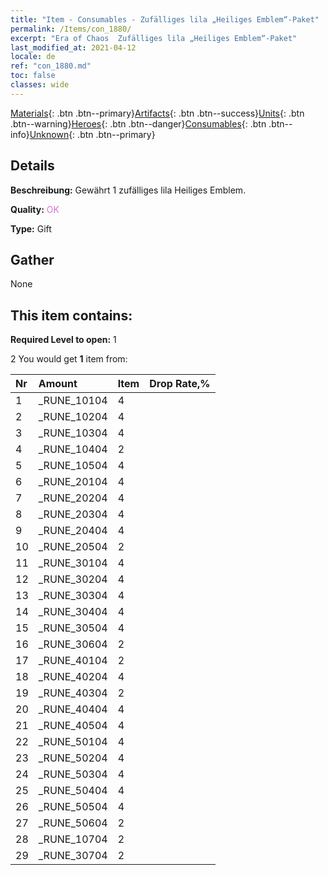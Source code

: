 ```yaml
---
title: "Item - Consumables - Zufälliges lila „Heiliges Emblem“-Paket"
permalink: /Items/con_1880/
excerpt: "Era of Chaos  Zufälliges lila „Heiliges Emblem“-Paket"
last_modified_at: 2021-04-12
locale: de
ref: "con_1880.md"
toc: false
classes: wide
---
```

 [Materials](/de/Items/){: .btn .btn--primary}[Artifacts](/de/Items/Artifacts/){: .btn .btn--success}[Units](/de/Items/Units/){: .btn .btn--warning}[Heroes](/de/Items/Heroes/){: .btn .btn--danger}[Consumables](/de/Items/Consumables/){: .btn .btn--info}[Unknown](/de/Items/Unknown/){: .btn .btn--primary}

## Details
 **Beschreibung:** Gewährt 1 zufälliges lila Heiliges Emblem.

 **Quality:** <span style="color: #DA70D6">OK</span>

 **Type:** Gift

## Gather

  None

## This item contains:

 **Required Level to open:** 1

 2 You would get **1** item  from:

  | Nr | Amount |     Item    | Drop Rate,% |
  |:---|:-------|:------------|:---------:|
  | 1 | _RUNE_10104 | 4 | 
  | 2 | _RUNE_10204 | 4 | 
  | 3 | _RUNE_10304 | 4 | 
  | 4 | _RUNE_10404 | 2 | 
  | 5 | _RUNE_10504 | 4 | 
  | 6 | _RUNE_20104 | 4 | 
  | 7 | _RUNE_20204 | 4 | 
  | 8 | _RUNE_20304 | 4 | 
  | 9 | _RUNE_20404 | 4 | 
  | 10 | _RUNE_20504 | 2 | 
  | 11 | _RUNE_30104 | 4 | 
  | 12 | _RUNE_30204 | 4 | 
  | 13 | _RUNE_30304 | 4 | 
  | 14 | _RUNE_30404 | 4 | 
  | 15 | _RUNE_30504 | 4 | 
  | 16 | _RUNE_30604 | 2 | 
  | 17 | _RUNE_40104 | 2 | 
  | 18 | _RUNE_40204 | 4 | 
  | 19 | _RUNE_40304 | 2 | 
  | 20 | _RUNE_40404 | 4 | 
  | 21 | _RUNE_40504 | 4 | 
  | 22 | _RUNE_50104 | 4 | 
  | 23 | _RUNE_50204 | 4 | 
  | 24 | _RUNE_50304 | 4 | 
  | 25 | _RUNE_50404 | 4 | 
  | 26 | _RUNE_50504 | 4 | 
  | 27 | _RUNE_50604 | 2 | 
  | 28 | _RUNE_10704 | 2 | 
  | 29 | _RUNE_30704 | 2 | 
